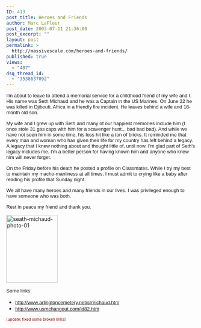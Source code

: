 ```yaml
---
ID: 413
post_title: Heroes and Friends
author: Marc LaFleur
post_date: 2003-07-11 21:36:00
post_excerpt: ""
layout: post
permalink: >
  http://massivescale.com/heroes-and-friends/
published: true
views:
  - "407"
dsq_thread_id:
  - "3538637092"
---
```

<p><font face="Arial" size="2"><span class="000441021">I'm about to leave to attend a memorial service for a childhood friend of my wife and I. His name was Seth Michaud and he was a Captain in the US Marines. On June 22 he was killed in Djibouti, Africa in a friendly fire incident. He leaves behind a wife and 18-month old son.</span></font></p>  <p><font face="Arial" size="2"><span class="000441021">My wife and I grew up with Seth and many of our happiest memories include him (I once stole 31 gas caps with him for a scavenger hunt... bad bad bad). And while we have not seen him in some time, his loss hit like a ton of bricks. It reminded me that every man and woman who has given their life for my country has left behind a legacy. A legacy that I knew nothing about and thought little of, until now. I</span></font><font face="Arial" size="2"><span class="000441021">'m glad part of Seth's legacy includes me. I'm a better person for having known him and anyone who knew him will never forget. </span></font></p>  <p><font face="Arial" size="2"><span class="000441021">On the Friday before his death he posted a profile on Classmates. While I try my best to maintain my macho-manliness at all times, I must admit to crying like a baby after reading his profile that Sunday night. </span></font></p>  <p><font face="Arial" size="2"><span class="000441021">We all have many heroes and many friends in our lives. I was privileged enough to have someone who was both. </span></font></p>  <p><font face="Arial" size="2"><span class="000441021"></span></font><font face="Arial" size="2"><span class="000441021">Rest in peace my friend and thank you.</span></font></p>  <p><a href="http://weblogs.asp.net/blogs/mlafleur/WindowsLiveWriter/HeroesandFriends_CBB8/seath-michaud-photo-01_2.jpg"><img style="border-top-width: 0px; border-left-width: 0px; border-bottom-width: 0px; border-right-width: 0px" height="180" alt="seath-michaud-photo-01" src="http://weblogs.asp.net/blogs/mlafleur/WindowsLiveWriter/HeroesandFriends_CBB8/seath-michaud-photo-01_thumb.jpg" width="136" border="0" /></a> </p>  <p><font face="Arial" size="2"><span class="000441021">Some links: </span></font></p>  <ul>   <li><font face="Arial" size="2"><span class="000441021"><a href="http://www.arlingtoncemetery.net/srmichaud.htm">http://www.arlingtoncemetery.net/srmichaud.htm</a></span></font> </li>    <li><font face="Arial" size="2"><span class="000441021"><a href="http://www.usmchangout.com/id82.htm">http://www.usmchangout.com/id82.htm</a></span></font> </li> </ul>  <p><font color="#800000" size="1">[update: fixed some broken links]</font></p>